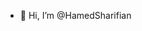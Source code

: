 - 👋 Hi, I’m @HamedSharifian


<!---
HamedSharifian/HamedSharifian is a ✨ special ✨ repository because its `README.md` (this file) appears on your GitHub profile.
You can click the Preview link to take a look at your changes.
--->
